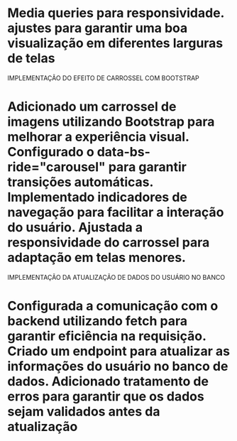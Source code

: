 Media queries para responsividade. 
ajustes para garantir uma boa visualização em diferentes larguras de telas
==================================================================================
IMPLEMENTAÇÃO DO EFEITO DE CARROSSEL COM BOOTSTRAP

Adicionado um carrossel de imagens utilizando Bootstrap para melhorar a experiência visual.
Configurado o data-bs-ride="carousel" para garantir transições automáticas.
Implementado indicadores de navegação para facilitar a interação do usuário.
Ajustada a responsividade do carrossel para adaptação em telas menores.
=====================================================================================
IMPLEMENTAÇÃO DA ATUALIZAÇÃO DE DADOS DO USUÁRIO NO BANCO

Configurada a comunicação  com o backend utilizando fetch para garantir eficiência na requisição.
Criado um endpoint para atualizar as informações do usuário no banco de dados.
Adicionado tratamento de erros para garantir que os dados sejam validados antes da atualização
======================================================================================
